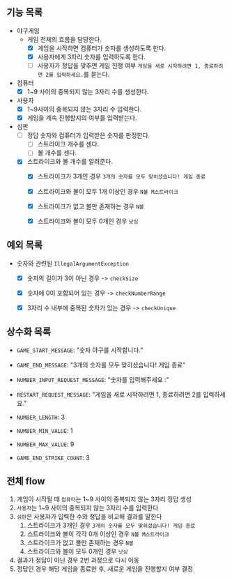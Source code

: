 ## 기능 목록
- 야구게임
  - 게임 전체의 흐름을 담당한다.
    -[x] 게임을 시작하면 컴퓨터가 숫자를 생성하도록 한다.
    -[x] 사용자에게 3자리 숫자를 입력하도록 한다.
    -[ ] 사용자가 정답을 맞추면 게임 진행 여부 `게임을 새로 시작하려면 1, 종료하려면 2를 입력하세요.`를 묻는다.

- 컴퓨터
  -[x] 1~9 사이의 중복되지 않는 3자리 수를 생성한다.
  
- 사용자
  -[x] 1~9사이의 중복되지 않는 3자리 수 입력한다.
  -[x] 게임을 계속 진행할지의 여부를 입력받는다.
  
- 심판
  -[ ] 정답 숫자와 컴퓨터가 입력받은 숫자를 판정한다.
    -[ ] 스트라이크 개수를 센다.
    -[ ] 볼 개수를 센다.
  
  -[x] 스트라이크와 볼 개수를 알려준다.
    -[x] 스트라이크가 3개인 경우 `3개의 숫자를 모두 맞히셨습니다! 게임 종료`
    -[x] 스트라이크와 볼이 모두 1개 이상인 경우 `N볼 M스트라이크`
    -[x] 스트라이크가 없고 볼만 존재하는 경우 `N볼`
    -[x] 스트라이크와 볼이 모두 0개인 경우 `낫싱`

  
## 예외 목록
- 숫자와 관련된 `IllegalArgumentException`
  -[x] 숫자의 길이가 3이 아닌 경우 -> `checkSize`
  -[x] 숫자에 0이 포함되어 있는 경우 -> `checkNumberRange`
  -[x] 3자리 수 내부에 중복된 숫자가 있는 경우 -> `checkUnique`


## 상수화 목록
- `GAME_START_MESSAGE`: "숫자 야구를 시작합니다."
- `GAME_END_MESSAGE`: "3개의 숫자를 모두 맞히셨습니다! 게임 종료"
- `NUMBER_INPUT_REQUEST_MESSAGE`: "숫자를 입력해주세요 :"
- `RESTART_REQUEST_MESSAGE`: "게임을 새로 시작하려면 1, 종료하려면 2를 입력하세요."


- `NUMBER_LENGTH`: 3
- `NUMBER_MIN_VALUE`: 1
- `NUMBER_MAX_VALUE`: 9
- `GAME_END_STRIKE_COUNT`: 3


## 전체 flow
1. 게임이 시작될 때 `컴퓨터`는 1~9 사이의 중복되지 않는 3자리 정답 생성
2. `사용자`는 1~9 사이의 중복되지 않는 3자리 수를 입력한다
3. `심판`은 사용자가 입력한 수와 정답을 비교해 결과를 말한다
   1. 스트라이크가 3개인 경우 `3개의 숫자를 모두 맞히셨습니다! 게임 종료`
   2. 스트라이크와 볼이 각각 0개 이상인 경우 `N볼 M스트라이크`
   3. 스트라이크가 없고 볼만 존재하는 경우 `N볼`
   4. 스트라이크와 볼이 모두 0개인 경우 `낫싱`
4. 결과가 정답이 아닌 경우 2번 과정으로 다시 이동
5. 정답인 경우 해당 게임을 종료한 후, 새로운 게임을 진행할지 여부 결정  